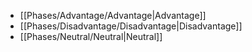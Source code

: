 - [[Phases/Advantage/Advantage|Advantage]]
- [[Phases/Disadvantage/Disadvantage|Disadvantage]]
- [[Phases/Neutral/Neutral|Neutral]]
